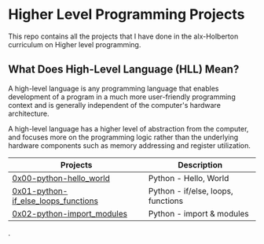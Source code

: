 # Higher Level Programming Projects
This repo contains all the projects that I have done in the alx-Holberton curriculum on Higher level programming.


## What Does High-Level Language (HLL) Mean?
A high-level language is any programming language that enables development of a program in a much more user-friendly programming context and is generally independent of the computer's hardware architecture.

A high-level language has a higher level of abstraction from the computer, and focuses more on the programming logic rather than the underlying hardware components such as memory addressing and register utilization.

| Projects | Description |
| -------- | ----------- | 
| [0x00-python-hello_world](0x00-python-hello_world) | Python - Hello, World |
| [0x01-python-if_else_loops_functions](0x01-python-if_else_loops_functions) | Python - if/else, loops, functions |
| [0x02-python-import_modules](0x02-python-import_modules) | Python - import & modules |
.
